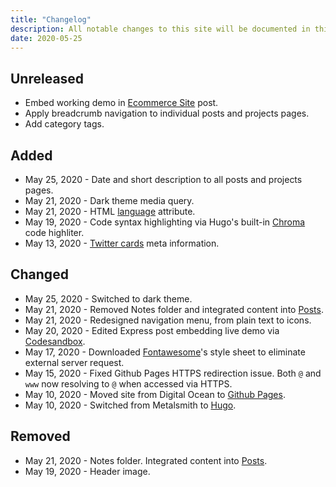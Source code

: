 ```yaml
---
title: "Changelog"
description: All notable changes to this site will be documented in this file
date: 2020-05-25
---
```


## Unreleased
* Embed working demo in [Ecommerce Site](https://mariosanchez.org/project/flaskecomm/) post.
* Apply breadcrumb navigation to individual posts and projects pages.
* Add category tags.

## Added

* <span class="date">May 25, 2020 - </span>Date and short description to all posts and projects pages.
* <span class="date">May 21, 2020 - </span>Dark theme media query.
* <span class="date">May 21, 2020 - </span>HTML [language](https://www.w3.org/International/questions/qa-html-language-declarations) attribute.
* <span class="date">May 19, 2020 - </span>Code syntax highlighting via Hugo's built-in [Chroma](https://gohugo.io/content-management/syntax-highlighting/) code highliter.
* <span class="date">May 13, 2020 - </span>[Twitter cards](https://developer.twitter.com/en/docs/tweets/optimize-with-cards/overview/abouts-cards) meta information. 

## Changed

* <span class="date">May 25, 2020 - </span>Switched to dark theme.
* <span class="date">May 21, 2020 - </span>Removed Notes folder and integrated content into [Posts](/post/).
* <span class="date">May 21, 2020 - </span>Redesigned navigation menu, from plain text to icons.
* <span class="date">May 20, 2020 - </span>Edited Express post embedding live demo via [Codesandbox](https://mjq48.sse.codesandbox.io/).
* <span class="date">May 17, 2020 - </span>Downloaded [Fontawesome](https://fontawesome.io)'s style sheet to eliminate external server request.
* <span class="date">May 15, 2020 - </span>Fixed Github Pages HTTPS redirection issue. Both `@` and `www` now resolving to `@` when accessed via HTTPS.
* <span class="date">May 10, 2020 - </span>Moved site from Digital Ocean to [Github Pages](https://pages.github.com).
* <span class="date">May 10, 2020 - </span>Switched from Metalsmith to [Hugo](https://gohugo.io).

## Removed

* <span class="date">May 21, 2020 - </span>Notes folder. Integrated content into [Posts](/post/).
* <span class="date">May 19, 2020 - </span>Header image.
